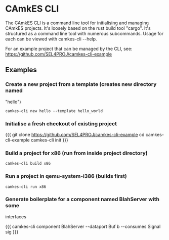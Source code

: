 # CAmkES CLI


The CAmkES CLI is a command line tool for initialising and managing
CAmkES projects. It's loosely based on the rust build tool "cargo". It's
structured as a command line tool with numerous subcommands. Usage for
each can be viewed with camkes-cli <subcommand> --help.

For an example project that can be managed by the CLI, see:
<https://github.com/SEL4PROJ/camkes-cli-example>

## Examples


### Create a new project from a template (creates new directory named
"hello")


` camkes-cli new hello --template hello_world `

### Initialise a fresh checkout of existing project


{{{ git clone <https://github.com/SEL4PROJ/camkes-cli-example> cd
camkes-cli-example camkes-cli init }}}

### Build a project for x86 (run from inside project directory)


` camkes-cli build x86 `

### Run a project in qemu-system-i386 (builds first)


` camkes-cli run x86 `

### Generate boilerplate for a component named BlahServer with some
interfaces


{{{ camkes-cli component BlahServer --dataport Buf b --consumes Signal
sig }}}

